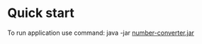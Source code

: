 # Quick start
To run application use command: java -jar [number-converter.jar](number-converter.jar) 